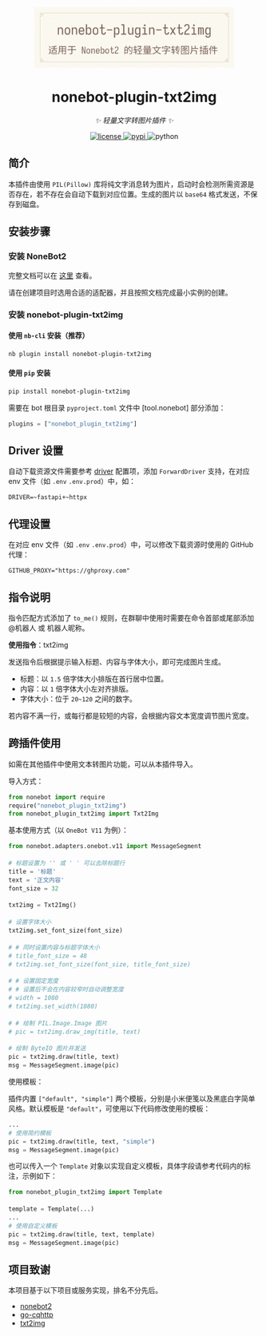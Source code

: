 <!-- markdownlint-disable MD033 MD036 MD041-->
<p align="center">
  <img src="https://github.com/mobyw/images/raw/main/Screenshots/nonebot-plugin-txt2img.png" width="400px"/>
</p>

<div align="center">

# nonebot-plugin-txt2img

_✨ 轻量文字转图片插件 ✨_

</div>

<p align="center">
  <a href="https://raw.githubusercontent.com/mobyw/nonebot-plugin-txt2img/master/LICENSE">
    <img src="https://img.shields.io/github/license/mobyw/nonebot-plugin-txt2img.svg" alt="license">
  </a>
  <a href="https://pypi.python.org/pypi/nonebot-plugin-txt2img">
    <img src="https://img.shields.io/pypi/v/nonebot-plugin-txt2img.svg" alt="pypi">
  </a>
  <img src="https://img.shields.io/badge/python-3.9+-blue.svg" alt="python">
</p>

## 简介

本插件由使用 `PIL(Pillow)` 库将纯文字消息转为图片，启动时会检测所需资源是否存在，若不存在会自动下载到对应位置。生成的图片以 `base64` 格式发送，不保存到磁盘。

## 安装步骤

### 安装 NoneBot2

完整文档可以在 [这里](https://v2.nonebot.dev/) 查看。

请在创建项目时选用合适的适配器，并且按照文档完成最小实例的创建。

### 安装 nonebot-plugin-txt2img

#### 使用 `nb-cli` 安装（推荐）

```bash
nb plugin install nonebot-plugin-txt2img
```

#### 使用 `pip` 安装

```bash
pip install nonebot-plugin-txt2img
```

需要在 bot 根目录 `pyproject.toml` 文件中 [tool.nonebot] 部分添加：

```python
plugins = ["nonebot_plugin_txt2img"]
```

## Driver 设置

自动下载资源文件需要参考 [driver](https://nonebot.dev/docs/appendices/config#driver) 配置项，添加 `ForwardDriver` 支持，在对应 env 文件（如 `.env` `.env.prod`）中，如：

```text
DRIVER=~fastapi+~httpx
```

## 代理设置

在对应 env 文件（如 `.env` `.env.prod`）中，可以修改下载资源时使用的 GitHub 代理：

```text
GITHUB_PROXY="https://ghproxy.com"
```

## 指令说明

指令匹配方式添加了 `to_me()` 规则，在群聊中使用时需要在命令首部或尾部添加 @机器人 或 机器人昵称。

**使用指令**：txt2img

发送指令后根据提示输入标题、内容与字体大小，即可完成图片生成。

- 标题：以 `1.5` 倍字体大小排版在首行居中位置。
- 内容：以 `1` 倍字体大小左对齐排版。
- 字体大小：位于 `20~120` 之间的数字。

若内容不满一行，或每行都是较短的内容，会根据内容文本宽度调节图片宽度。

## 跨插件使用

如需在其他插件中使用文本转图片功能，可以从本插件导入。

导入方式：

```python
from nonebot import require
require("nonebot_plugin_txt2img")
from nonebot_plugin_txt2img import Txt2Img
```

基本使用方式（以 `OneBot V11` 为例）：

```python
from nonebot.adapters.onebot.v11 import MessageSegment

# 标题设置为 '' 或 ' ' 可以去除标题行
title = '标题'
text = '正文内容'
font_size = 32

txt2img = Txt2Img()

# 设置字体大小
txt2img.set_font_size(font_size)

# # 同时设置内容与标题字体大小
# title_font_size = 48
# txt2img.set_font_size(font_size, title_font_size)

# # 设置固定宽度
# # 设置后不会在内容较窄时自动调整宽度
# width = 1080
# txt2img.set_width(1080)

# # 绘制 PIL.Image.Image 图片
# pic = txt2img.draw_img(title, text)

# 绘制 ByteIO 图片并发送
pic = txt2img.draw(title, text)
msg = MessageSegment.image(pic)
```

使用模板：

插件内置 `["default", "simple"]` 两个模板，分别是小米便笺以及黑底白字简单风格。默认模板是 `"default"`，可使用以下代码修改使用的模板：

```python
...
# 使用简约模板
pic = txt2img.draw(title, text, "simple")
msg = MessageSegment.image(pic)
```

也可以传入一个 `Template` 对象以实现自定义模板，具体字段请参考代码内的标注，示例如下：

```python
from nonebot_plugin_txt2img import Template

template = Template(...)
...
# 使用自定义模板
pic = txt2img.draw(title, text, template)
msg = MessageSegment.image(pic)
```

## 项目致谢

本项目基于以下项目或服务实现，排名不分先后。

- [nonebot2](https://github.com/nonebot/nonebot2)
- [go-cqhttp](https://github.com/Mrs4s/go-cqhttp)
- [txt2img](https://github.com/taseikyo/txt2img)
